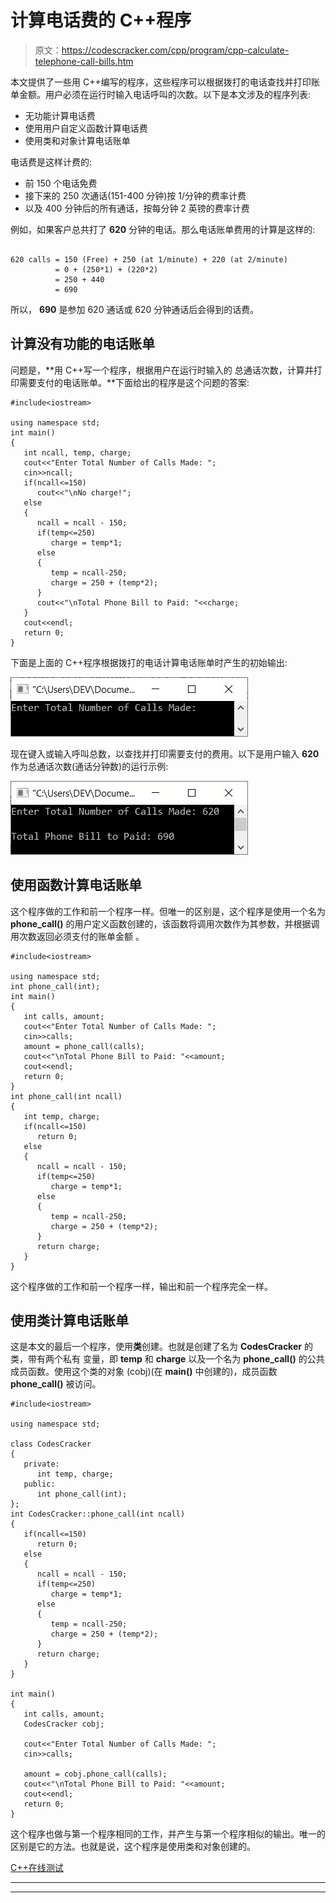 # 计算电话费的 C++程序

> 原文：<https://codescracker.com/cpp/program/cpp-calculate-telephone-call-bills.htm>

本文提供了一些用 C++编写的程序，这些程序可以根据拨打的电话查找并打印账单金额。用户必须在运行时输入电话呼叫的次数。以下是本文涉及的程序列表:

*   无功能计算电话费
*   使用用户自定义函数计算电话费
*   使用类和对象计算电话账单

电话费是这样计费的:

*   前 150 个电话免费
*   接下来的 250 次通话(151-400 分钟)按 1/分钟的费率计费
*   以及 400 分钟后的所有通话，按每分钟 2 英镑的费率计费

例如，如果客户总共打了 **620** 分钟的电话。那么电话账单费用的计算是这样的:

```

620 calls = 150 (Free) + 250 (at 1/minute) + 220 (at 2/minute)
          = 0 + (250*1) + (220*2)
          = 250 + 440
          = 690
```

所以， **690** 是参加 620 通话或 620 分钟通话后会得到的话费。

## 计算没有功能的电话账单

问题是，**用 C++写一个程序，根据用户在运行时输入的 总通话次数，计算并打印需要支付的电话账单。**下面给出的程序是这个问题的答案:

```
#include<iostream>

using namespace std;
int main()
{
   int ncall, temp, charge;
   cout<<"Enter Total Number of Calls Made: ";
   cin>>ncall;
   if(ncall<=150)
      cout<<"\nNo charge!";
   else
   {
      ncall = ncall - 150;
      if(temp<=250)
         charge = temp*1;
      else
      {
         temp = ncall-250;
         charge = 250 + (temp*2);
      }
      cout<<"\nTotal Phone Bill to Paid: "<<charge;
   }
   cout<<endl;
   return 0;
}
```

下面是上面的 C++程序根据拨打的电话计算电话账单时产生的初始输出:

![c++ program calculate phone call bills](img/b3da66e9f336e0b1c3688a6ab1ea8a01.png)

现在键入或输入呼叫总数，以查找并打印需要支付的费用。以下是用户输入 **620** 作为总通话次数(通话分钟数)的运行示例:

![calculate phone call bills c++](img/42c1cc635a0f245cbb1d0216593e2915.png)

## 使用函数计算电话账单

这个程序做的工作和前一个程序一样。但唯一的区别是，这个程序是使用一个名为 **phone_call()** 的用户定义函数创建的，该函数将调用次数作为其参数，并根据调用次数返回必须支付的账单金额 。

```
#include<iostream>

using namespace std;
int phone_call(int);
int main()
{
   int calls, amount;
   cout<<"Enter Total Number of Calls Made: ";
   cin>>calls;
   amount = phone_call(calls);
   cout<<"\nTotal Phone Bill to Paid: "<<amount;
   cout<<endl;
   return 0;
}
int phone_call(int ncall)
{
   int temp, charge;
   if(ncall<=150)
      return 0;
   else
   {
      ncall = ncall - 150;
      if(temp<=250)
         charge = temp*1;
      else
      {
         temp = ncall-250;
         charge = 250 + (temp*2);
      }
      return charge;
   }
}
```

这个程序做的工作和前一个程序一样，输出和前一个程序完全一样。

## 使用类计算电话账单

这是本文的最后一个程序，使用**类**创建。也就是创建了名为 **CodesCracker** 的类，带有两个私有 变量，即 **temp** 和 **charge** 以及一个名为 **phone_call()** 的公共成员函数。使用这个类的对象 (cobj)(在 **main()** 中创建的)，成员函数 **phone_call()** 被访问。

```
#include<iostream>

using namespace std;

class CodesCracker
{
   private:
      int temp, charge;
   public:
      int phone_call(int);
};
int CodesCracker::phone_call(int ncall)
{
   if(ncall<=150)
      return 0;
   else
   {
      ncall = ncall - 150;
      if(temp<=250)
         charge = temp*1;
      else
      {
         temp = ncall-250;
         charge = 250 + (temp*2);
      }
      return charge;
   }
}

int main()
{
   int calls, amount;
   CodesCracker cobj;

   cout<<"Enter Total Number of Calls Made: ";
   cin>>calls;

   amount = cobj.phone_call(calls);
   cout<<"\nTotal Phone Bill to Paid: "<<amount;
   cout<<endl;
   return 0;
}
```

这个程序也做与第一个程序相同的工作，并产生与第一个程序相似的输出。唯一的区别是它的方法。也就是说，这个程序是使用类和对象创建的。

[C++在线测试](/exam/showtest.php?subid=3)

* * *

* * *